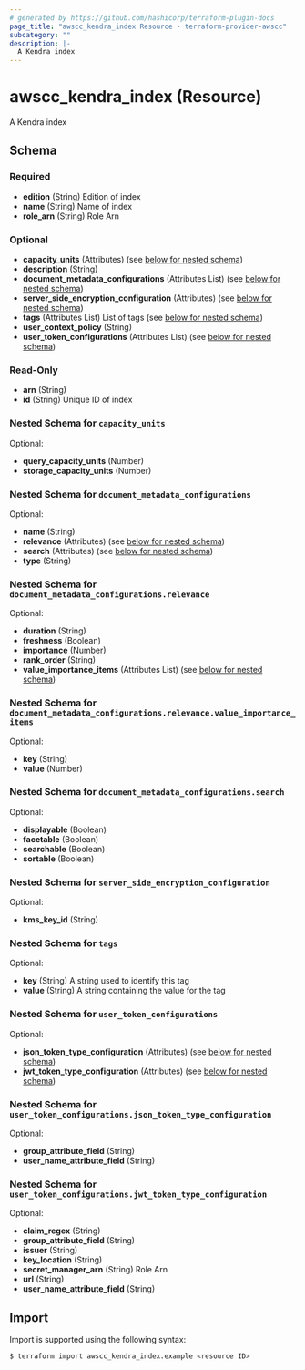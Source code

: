 ```yaml
---
# generated by https://github.com/hashicorp/terraform-plugin-docs
page_title: "awscc_kendra_index Resource - terraform-provider-awscc"
subcategory: ""
description: |-
  A Kendra index
---
```


# awscc_kendra_index (Resource)

A Kendra index



<!-- schema generated by tfplugindocs -->
## Schema

### Required

- **edition** (String) Edition of index
- **name** (String) Name of index
- **role_arn** (String) Role Arn

### Optional

- **capacity_units** (Attributes) (see [below for nested schema](#nestedatt--capacity_units))
- **description** (String)
- **document_metadata_configurations** (Attributes List) (see [below for nested schema](#nestedatt--document_metadata_configurations))
- **server_side_encryption_configuration** (Attributes) (see [below for nested schema](#nestedatt--server_side_encryption_configuration))
- **tags** (Attributes List) List of tags (see [below for nested schema](#nestedatt--tags))
- **user_context_policy** (String)
- **user_token_configurations** (Attributes List) (see [below for nested schema](#nestedatt--user_token_configurations))

### Read-Only

- **arn** (String)
- **id** (String) Unique ID of index

<a id="nestedatt--capacity_units"></a>
### Nested Schema for `capacity_units`

Optional:

- **query_capacity_units** (Number)
- **storage_capacity_units** (Number)


<a id="nestedatt--document_metadata_configurations"></a>
### Nested Schema for `document_metadata_configurations`

Optional:

- **name** (String)
- **relevance** (Attributes) (see [below for nested schema](#nestedatt--document_metadata_configurations--relevance))
- **search** (Attributes) (see [below for nested schema](#nestedatt--document_metadata_configurations--search))
- **type** (String)

<a id="nestedatt--document_metadata_configurations--relevance"></a>
### Nested Schema for `document_metadata_configurations.relevance`

Optional:

- **duration** (String)
- **freshness** (Boolean)
- **importance** (Number)
- **rank_order** (String)
- **value_importance_items** (Attributes List) (see [below for nested schema](#nestedatt--document_metadata_configurations--relevance--value_importance_items))

<a id="nestedatt--document_metadata_configurations--relevance--value_importance_items"></a>
### Nested Schema for `document_metadata_configurations.relevance.value_importance_items`

Optional:

- **key** (String)
- **value** (Number)



<a id="nestedatt--document_metadata_configurations--search"></a>
### Nested Schema for `document_metadata_configurations.search`

Optional:

- **displayable** (Boolean)
- **facetable** (Boolean)
- **searchable** (Boolean)
- **sortable** (Boolean)



<a id="nestedatt--server_side_encryption_configuration"></a>
### Nested Schema for `server_side_encryption_configuration`

Optional:

- **kms_key_id** (String)


<a id="nestedatt--tags"></a>
### Nested Schema for `tags`

Optional:

- **key** (String) A string used to identify this tag
- **value** (String) A string containing the value for the tag


<a id="nestedatt--user_token_configurations"></a>
### Nested Schema for `user_token_configurations`

Optional:

- **json_token_type_configuration** (Attributes) (see [below for nested schema](#nestedatt--user_token_configurations--json_token_type_configuration))
- **jwt_token_type_configuration** (Attributes) (see [below for nested schema](#nestedatt--user_token_configurations--jwt_token_type_configuration))

<a id="nestedatt--user_token_configurations--json_token_type_configuration"></a>
### Nested Schema for `user_token_configurations.json_token_type_configuration`

Optional:

- **group_attribute_field** (String)
- **user_name_attribute_field** (String)


<a id="nestedatt--user_token_configurations--jwt_token_type_configuration"></a>
### Nested Schema for `user_token_configurations.jwt_token_type_configuration`

Optional:

- **claim_regex** (String)
- **group_attribute_field** (String)
- **issuer** (String)
- **key_location** (String)
- **secret_manager_arn** (String) Role Arn
- **url** (String)
- **user_name_attribute_field** (String)

## Import

Import is supported using the following syntax:

```shell
$ terraform import awscc_kendra_index.example <resource ID>
```
